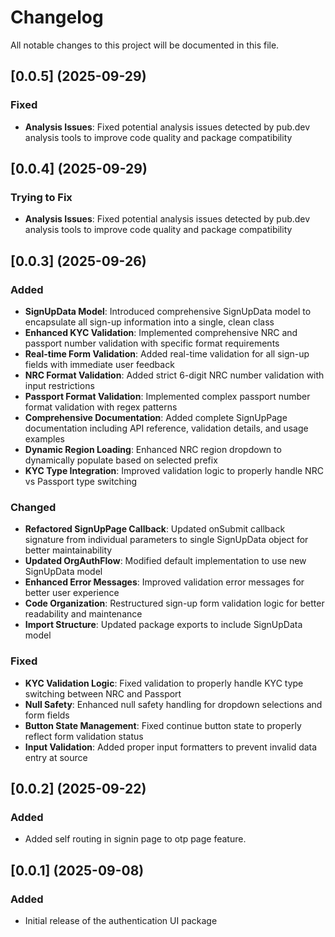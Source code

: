 # Changelog

All notable changes to this project will be documented in this file.
## [0.0.5] (2025-09-29)

### Fixed
- **Analysis Issues**: Fixed potential analysis issues detected by pub.dev analysis tools to improve code quality and package compatibility

## [0.0.4] (2025-09-29)

### Trying to Fix
- **Analysis Issues**: Fixed potential analysis issues detected by pub.dev analysis tools to improve code quality and package compatibility

## [0.0.3] (2025-09-26)

### Added
- **SignUpData Model**: Introduced comprehensive SignUpData model to encapsulate all sign-up information into a single, clean class
- **Enhanced KYC Validation**: Implemented comprehensive NRC and passport number validation with specific format requirements
- **Real-time Form Validation**: Added real-time validation for all sign-up fields with immediate user feedback
- **NRC Format Validation**: Added strict 6-digit NRC number validation with input restrictions
- **Passport Format Validation**: Implemented complex passport number format validation with regex patterns
- **Comprehensive Documentation**: Added complete SignUpPage documentation including API reference, validation details, and usage examples
- **Dynamic Region Loading**: Enhanced NRC region dropdown to dynamically populate based on selected prefix
- **KYC Type Integration**: Improved validation logic to properly handle NRC vs Passport type switching

### Changed
- **Refactored SignUpPage Callback**: Updated onSubmit callback signature from individual parameters to single SignUpData object for better maintainability
- **Updated OrgAuthFlow**: Modified default implementation to use new SignUpData model
- **Enhanced Error Messages**: Improved validation error messages for better user experience
- **Code Organization**: Restructured sign-up form validation logic for better readability and maintenance
- **Import Structure**: Updated package exports to include SignUpData model

### Fixed
- **KYC Validation Logic**: Fixed validation to properly handle KYC type switching between NRC and Passport
- **Null Safety**: Enhanced null safety handling for dropdown selections and form fields
- **Button State Management**: Fixed continue button state to properly reflect form validation status
- **Input Validation**: Added proper input formatters to prevent invalid data entry at source

## [0.0.2] (2025-09-22)

### Added
- Added self routing in signin page to otp page feature.

## [0.0.1] (2025-09-08)

### Added
- Initial release of the authentication UI package